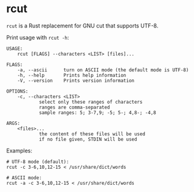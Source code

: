 # rcut

`rcut` is a Rust replacement for GNU cut that supports UTF-8.

Print usage with `rcut -h`:

```
USAGE:
    rcut [FLAGS] --characters <LIST> [files]...

FLAGS:
    -a, --ascii      turn on ASCII mode (the default mode is UTF-8)
    -h, --help       Prints help information
    -V, --version    Prints version information

OPTIONS:
    -c, --characters <LIST>
            select only these ranges of characters
            ranges are comma-separated
            sample ranges: 5; 3-7,9; -5; 5-; 4,8-; -4,8

ARGS:
    <files>...
            the content of these files will be used
            if no file given, STDIN will be used
```

Examples:

```
# UTF-8 mode (default):
rcut -c 3-6,10,12-15 < /usr/share/dict/words

# ASCII mode:
rcut -a -c 3-6,10,12-15 < /usr/share/dict/words
```
